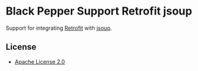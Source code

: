Black Pepper Support Retrofit jsoup
===================================

Support for integrating [Retrofit](http://square.github.io/retrofit/) with [jsoup](http://jsoup.org/).

License
-------

* [Apache License 2.0](http://www.apache.org/licenses/LICENSE-2.0.html)

